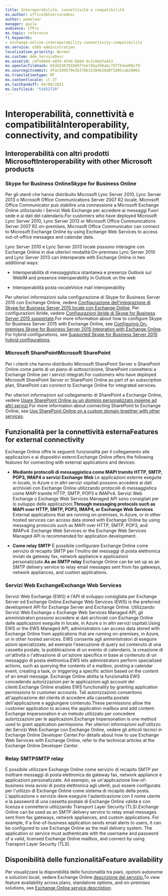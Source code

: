 ```yaml
---
title: Interoperabilità, connettività e compatibilità
ms.author: office365servicedesc
author: pamelaar
manager: gailw
audience: ITPro
ms.topic: reference
f1_keywords:
- exchange-online-interoperability-connectivity-compatibility
ms.service: o365-administration
localization_priority: Normal
ms.custom: Adm_ServiceDesc
ms.assetid: cdfe686d-a059-4f4d-bb8d-9c2c0ebfa423
ms.openlocfilehash: b5dd2467010d4f7eb74ba356abc75ff54ad09cf0
ms.sourcegitcommit: 9fac5d9579e3b370b15384b36d0f1805cab20065
ms.translationtype: MT
ms.contentlocale: it-IT
ms.lasthandoff: 04/09/2021
ms.locfileid: "51652720"
---
```

# <a name="interoperability-connectivity-and-compatibility"></a><span data-ttu-id="f0093-102">Interoperabilità, connettività e compatibilità</span><span class="sxs-lookup"><span data-stu-id="f0093-102">Interoperability, connectivity, and compatibility</span></span>

## <a name="interoperability-with-other-microsoft-products"></a><span data-ttu-id="f0093-103">Interoperabilità con altri prodotti Microsoft</span><span class="sxs-lookup"><span data-stu-id="f0093-103">Interoperability with other Microsoft products</span></span>

### <a name="skype-for-business-online"></a><span data-ttu-id="f0093-104">Skype for Business Online</span><span class="sxs-lookup"><span data-stu-id="f0093-104">Skype for Business Online</span></span>

<span data-ttu-id="f0093-105">Per gli utenti che hanno distribuito Microsoft Lync Server 2010, Lync Server 2013 o Microsoft Office Communications Server 2007 R2 locale, Microsoft Office Communicator può stabilire una connessione a Microsoft Exchange Online utilizzando i Servizi Web Exchange per accedere ai messaggi Fuori sede e ai dati del calendario.</span><span class="sxs-lookup"><span data-stu-id="f0093-105">For customers who have deployed Microsoft Lync Server 2010, Lync Server 2013 or Microsoft Office Communications Server 2007 R2 on-premises, Microsoft Office Communicator can connect to Microsoft Exchange Online by using Exchange Web Services to access out-of-office messages and calendar data.</span></span>
  
<span data-ttu-id="f0093-106">Lync Server 2010 e Lync Server 2013 locale possono interagire con Exchange Online in due ulteriori modalità:</span><span class="sxs-lookup"><span data-stu-id="f0093-106">On-premises Lync Server 2010 and Lync Server 2013 can interoperate with Exchange Online in two additional ways:</span></span>
  
- <span data-ttu-id="f0093-107">Interoperabilità di messaggistica istantanea e presenza Outlook sul Web</span><span class="sxs-lookup"><span data-stu-id="f0093-107">IM and presence interoperability in Outlook on the web</span></span>
    
- <span data-ttu-id="f0093-108">Interoperabilità posta vocale</span><span class="sxs-lookup"><span data-stu-id="f0093-108">Voice mail interoperability</span></span>
    
<span data-ttu-id="f0093-p101">Per ulteriori informazioni sulla configurazione di Skype for Business Server 2015 con Exchange Online, vedere [Configurazione dell'integrazione di Skype for Business Server 2015 locale con Exchange Online](/skypeforbusiness/deploy/integrate-with-exchange-server/outlook-web-app). Per configurazioni ibride, vedere [Configurazioni ibride di Skype for Business Server 2015 supportate](/skypeforbusiness/skype-for-business-hybrid-solutions/integration-with-exchange-and-sharepoint).</span><span class="sxs-lookup"><span data-stu-id="f0093-p101">For more information about how to configure Skype for Business Server 2015 with Exchange Online, see [Configuring On-premises Skype for Business Server 2015 Integration with Exchange Online](/skypeforbusiness/deploy/integrate-with-exchange-server/outlook-web-app). For hybrid configurations, see [Supported Skype for Business Server 2015 hybrid configurations](/skypeforbusiness/skype-for-business-hybrid-solutions/integration-with-exchange-and-sharepoint).</span></span>
  
### <a name="microsoft-sharepoint"></a><span data-ttu-id="f0093-111">Microsoft SharePoint</span><span class="sxs-lookup"><span data-stu-id="f0093-111">Microsoft SharePoint</span></span>

<span data-ttu-id="f0093-112">Per i clienti che hanno distribuito Microsoft SharePoint Server o SharePoint Online come parte di un piano di sottoscrizione, SharePoint connettersi a Exchange Online per i servizi integrati.</span><span class="sxs-lookup"><span data-stu-id="f0093-112">For customers who have deployed Microsoft SharePoint Server or SharePoint Online as part of an subscription plan, SharePoint can connect to Exchange Online for integrated services.</span></span>
  
<span data-ttu-id="f0093-113">Per ulteriori informazioni sul collegamento di SharePoint a Exchange Online, vedere [Usare SharePoint Online su un dominio personalizzato insieme ad altri servizi](https://go.microsoft.com/fwlink/?LinkId=271805).</span><span class="sxs-lookup"><span data-stu-id="f0093-113">For more information about connecting SharePoint to Exchange Online, see [Use SharePoint Online on a custom domain together with other services](https://go.microsoft.com/fwlink/?LinkId=271805).</span></span>
  
## <a name="features-for-external-connectivity"></a><span data-ttu-id="f0093-114">Funzionalità per la connettività esterna</span><span class="sxs-lookup"><span data-stu-id="f0093-114">Features for external connectivity</span></span>

<span data-ttu-id="f0093-115">Exchange Online offre le seguenti funzionalità per il collegamento alle applicazioni e ai dispositivi esterni:</span><span class="sxs-lookup"><span data-stu-id="f0093-115">Exchange Online offers the following features for connecting with external applications and devices:</span></span>
  
- <span data-ttu-id="f0093-p102">**Mediante protocolli di messaggistica come MAPI tramite HTTP, SMTP, POP3, IMAP4 o servizi Exchange Web** Le applicazioni esterne eseguite in locale, in Azure o in altri servizi ospitati possono accedere ai dati archiviati con Exchange Online utilizzando protocolli di messaggistica come MAPI tramite HTTP, SMTP, POP3 e IMAPv4. Servizi Web Exchange o Exchange Web Services Managed API sono consigliati per lo sviluppo delle applicazioni.</span><span class="sxs-lookup"><span data-stu-id="f0093-p102">**Through messaging protocols such as MAPI over HTTP, SMTP, POP3, IMAP4, or Exchange Web Services** External applications that are running on-premises, in Azure, or in other hosted services can access data stored with Exchange Online by using messaging protocols such as MAPI over HTTP, SMTP, POP3, and IMAPv4. Exchange Web Services or the Exchange Web Services Managed API is recommended for application development.</span></span> 
    
- <span data-ttu-id="f0093-118">**Come relay SMTP** È possibile configurare Exchange Online come servizio di recapito SMTP per l'inoltro dei messaggi di posta elettronica inviati da gateway fax, network appliance e applicazioni personalizzate.</span><span class="sxs-lookup"><span data-stu-id="f0093-118">**As an SMTP relay** Exchange Online can be set up as an SMTP delivery service to relay email messages sent from fax gateways, network appliances, and custom applications.</span></span> 
    
### <a name="exchange-web-services"></a><span data-ttu-id="f0093-119">Servizi Web Exchange</span><span class="sxs-lookup"><span data-stu-id="f0093-119">Exchange Web Services</span></span>

<span data-ttu-id="f0093-120">Servizi Web Exchange (EWS) è l'API di sviluppo consigliata per Exchange Server ed Exchange Online.</span><span class="sxs-lookup"><span data-stu-id="f0093-120">Exchange Web Services (EWS) is the preferred development API for Exchange Server and Exchange Online.</span></span> <span data-ttu-id="f0093-121">Utilizzando Servizi Web Exchange o Exchange Web Services Managed API, gli amministratori possono accedere ai dati archiviati con Exchange Online dalle applicazioni eseguite in locale, in Azure o in altri servizi ospitati.</span><span class="sxs-lookup"><span data-stu-id="f0093-121">Using EWS or the EWS Managed API, administrators can access data stored with Exchange Online from applications that are running on-premises, in Azure, or in other hosted services.</span></span> <span data-ttu-id="f0093-122">EWS consente agli amministratori di eseguire azioni specializzate, ad esempio l'esecuzione di query sul contenuto di una cassetta postale, la pubblicazione di un evento di calendario, la creazione di un'attività o l'attivazione di un'azione specifica in base al contenuto di un messaggio di posta elettronica.</span><span class="sxs-lookup"><span data-stu-id="f0093-122">EWS lets administrators perform specialized actions, such as querying the contents of a mailbox, posting a calendar event, creating a task, or triggering a specific action based on the content of an email message.</span></span> <span data-ttu-id="f0093-123">Exchange Online abilita la funzionalità EWS concedendo autorizzazioni per le applicazioni agli account dei clienti.</span><span class="sxs-lookup"><span data-stu-id="f0093-123">Exchange Online enables EWS functionality by granting application permissions to customer accounts.</span></span> <span data-ttu-id="f0093-124">Tali autorizzazioni consentono all'applicazione del cliente di accedere alla cassetta postale dell'applicazione e aggiungere contenuto.</span><span class="sxs-lookup"><span data-stu-id="f0093-124">These permissions allow the customer application to access the application mailbox and add content.</span></span> <span data-ttu-id="f0093-125">Exchange Impersonation è un metodo utilizzato per concedere autorizzazioni per le applicazioni.</span><span class="sxs-lookup"><span data-stu-id="f0093-125">Exchange Impersonation is one method used to grant application permissions.</span></span> <span data-ttu-id="f0093-126">Per ulteriori informazioni sull'utilizzo dei Servizi Web Exchange con Exchange Online, vedere gli articoli tecnici in Exchange Online Developer Center.</span><span class="sxs-lookup"><span data-stu-id="f0093-126">For details about how to use Exchange Web Services with Exchange Online, refer to the technical articles at the Exchange Online Developer Center.</span></span>
  
### <a name="smtp-relay"></a><span data-ttu-id="f0093-127">Relay SMTP</span><span class="sxs-lookup"><span data-stu-id="f0093-127">SMTP relay</span></span>

<span data-ttu-id="f0093-p104">È possibile utilizzare Exchange Online come servizio di recapito SMTP per inoltrare messaggi di posta elettronica da gateway fax, network appliance e applicazioni personalizzate. Ad esempio, se un'applicazione line-of-business invia avvisi di posta elettronica agli utenti, può essere configurata per l'utilizzo di Exchange Online come sistema di recapito della posta. L'applicazione o servizio deve eseguire l'autenticazione con il nome utente e la password di una cassetta postale di Exchange Online valida e con licenza e connettersi utilizzando Transport Layer Security (TLS).</span><span class="sxs-lookup"><span data-stu-id="f0093-p104">Exchange Online can be used as an SMTP delivery service to relay email messages sent from fax gateways, network appliances, and custom applications. For example, if a line-of-business application sends email alerts to users, it can be configured to use Exchange Online as the mail delivery system. The application or service must authenticate with the username and password of a valid, licensed Exchange Online mailbox, and connect by using Transport Layer Security (TLS).</span></span>
  
## <a name="feature-availability"></a><span data-ttu-id="f0093-131">Disponibilità delle funzionalità</span><span class="sxs-lookup"><span data-stu-id="f0093-131">Feature availability</span></span>

<span data-ttu-id="f0093-132">Per visualizzare la disponibilità delle funzionalità tra piani, opzioni autonome e soluzioni locali, vedere Exchange Online [descrizione del servizio.](exchange-online-service-description.md)</span><span class="sxs-lookup"><span data-stu-id="f0093-132">To view feature availability across plans, standalone options, and on-premises solutions, see [Exchange Online service description](exchange-online-service-description.md).</span></span>
